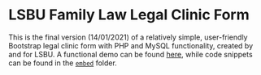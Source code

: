 # LSBU Family Law Legal Clinic Form
This is the final version (14/01/2021) of a relatively simple, user-friendly Bootstrap legal clinic form with PHP and MySQL functionality, created by and for LSBU. A functional demo can be found [here](https://lfhcases.000webhostapp.com/demo/www.lsbu.ac.uk/study/study-at-lsbu/our-schools/law-and-social-sciences/subjects/law/family-law-hub.php), while code snippets can be found in the [`embed`](https://github.com/Newmanm5/Legal_Case_Management/tree/main/embed) folder.
